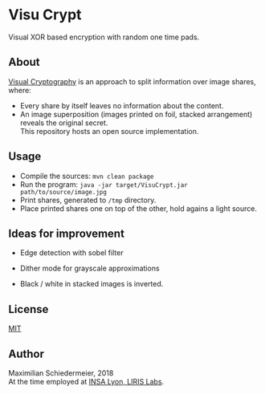 # Visu Crypt

Visual XOR based encryption with random one time pads.

## About

[Visual Cryptography](https://en.wikipedia.org/wiki/Visual_cryptography) is an approach to split information over image shares, where:
 * Every share by itself leaves no information about the content.
 * An image superposition (images printed on foil, stacked arrangement) reveals the original secret.  
This repository hosts an open source implementation.

## Usage

 * Compile the sources: ```mvn clean package```
 * Run the program: ```java -jar target/VisuCrypt.jar path/to/source/image.jpg```
 * Print shares, generated to ```/tmp``` directory.
 * Place printed shares one on top of the other, hold agains a light source.

## Ideas for improvement

 * Edge detection with sobel filter
 * Dither mode for grayscale approximations

 * Black / white in stacked images is inverted.

## License

[MIT](LICENSE)

## Author

Maximilian Schiedermeier, 2018  
At the time employed at [INSA Lyon, LIRIS Labs](https://liris.cnrs.fr/page-membre/maximilian-schiedermeier).
